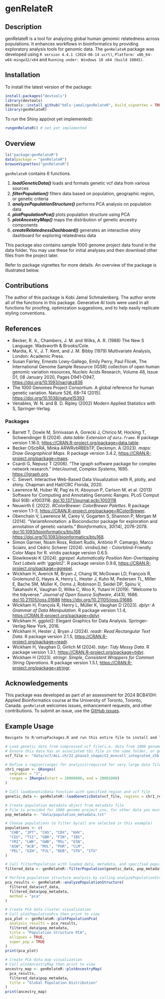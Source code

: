 
<!-- README.md is generated from README.Rmd. Please edit that file -->

# genRelateR

## Description

genRelateR is a tool for analyzing global human genomic relatedness
across populations. It enhances workflows in bioinformatics by providing
exploratory analysis tools for genomic data. The `genRelateR` package
was developed using `R version 4.4.1 (2024-06-14 ucrt)`,
`Platform: x86_64-w64-mingw32/x64` and
`Running under: Windows 10 x64 (build 19045)`.

## Installation

To install the latest version of the package:

``` r
install.packages("devtools")
library(devtools)
devtools::install_github("bdls-jamal/genRelateR", build_vignettes = TRUE)
library(genRelateR) 
```

To run the Shiny app(not yet implemented):

``` r
rungenRelateR() # not yet implemented
```

## Overview

``` r
ls("package:genRelateR")
data(package = "genRelateR")
browseVignettes("genRelateR")
```

`genRelateR` contains 6 functions.

1.  ***loadGeneticData()*** loads and formats genetic vcf data from
    various sources
2.  ***filterPopulation()*** filters data based on population,
    geographic region, or genetic criteria
3.  ***analyzePopulationStructure()*** performs PCA analysis on
    population data
4.  ***plotPopulationPca()*** plots population structure using PCA
5.  ***plotAncestryMap()*** maps the distribution of genetic ancestry
    components
6.  ***createRelatednessDashboard()*** generates an interactive shiny
    dashboard for exploring relatedness data

This package also contains sample 1000 genome project data found in the
data folder. You may use these for initial analyses and then download
other files from the project later.

Refer to package vignettes for more details. An overview of the package
is illustrated below.

## Contributions

The author of this package is Kobi Jamal Schmalenberg. The author wrote
all of the functions in this package. Generative AI tools were used in
all functions for proofing, optimization suggestions, and to help easily
replicate styling conventions.

## References

- Becker, R. A., Chambers, J. M. and Wilks, A. R. (1988) The New S
  Language. Wadsworth & Brooks/Cole.
- Mardia, K. V., J. T. Kent, and J. M. Bibby (1979) Multivariate
  Analysis, London: Academic Press.
- Susan Fairley, Ernesto Lowy-Gallego, Emily Perry, Paul Flicek, The
  International Genome Sample Resource (IGSR) collection of open human
  genomic variation resources, Nucleic Acids Research, Volume 48, Issue
  D1, 08 January 2020, Pages D941–D947,
  <https://doi.org/10.1093/nar/gkz836>
- The 1000 Genomes Project Consortium. A global reference for human
  genetic variation. Nature 526, 68–74 (2015).
  <https://doi.org/10.1038/nature15393>
- Venables, W. N. and B. D. Ripley (2002) Modern Applied Statistics with
  S, Springer-Verlag.

### Packages

- Barrett T, Dowle M, Srinivasan A, Gorecki J, Chirico M, Hocking T,
  Schwendinger B (2024). *data.table: Extension of `data.frame`*. R
  package version 1.16.0,
  <https://CRAN.R-project.org/package=data.table>.
- Becker OScbRA, Minka ARWRvbRBEbTP, Deckmyn. A (2023). *maps: Draw
  Geographical Maps*. R package version 3.4.2,
  <https://CRAN.R-project.org/package=maps>.
- Csardi G, Nepusz T (2006). “The igraph software package for complex
  network research.” *InterJournal*, *Complex Systems*, 1695.
  <https://igraph.org>.
- C. Sievert. Interactive Web-Based Data Visualization with R, plotly,
  and shiny. Chapman and Hall/CRC Florida, 2020.
- Lawrence M, Huber W, Pag\`es H, Aboyoun P, Carlson M, et al. (2013)
  Software for Computing and Annotating Genomic Ranges. PLoS Comput Biol
  9(8): e1003118. <doi:10.1371/journal.pcbi.1003118>
- Neuwirth E (2022). *RColorBrewer: ColorBrewer Palettes*. R package
  version 1.1-3, <https://CRAN.R-project.org/package=RColorBrewer>.
- Obenchain V, Lawrence M, Carey V, Gogarten S, Shannon P, Morgan M
  (2014). “VariantAnnotation: a Bioconductor package for exploration and
  annotation of genetic variants.” *Bioinformatics*, *30*(14),
  2076-2078. <doi:10.1093/bioinformatics/btu168>
  <https://doi.org/10.1093/bioinformatics/btu168>.
- Simon Garnier, Noam Ross, Robert Rudis, Antônio P. Camargo, Marco
  Sciaini, and Cédric Scherer (2024). viridis(Lite) -
  Colorblind-Friendly Color Maps for R. viridis package version 0.6.5.
- Slowikowski K (2024). *ggrepel: Automatically Position Non-Overlapping
  Text Labels with ‘ggplot2’*. R package version 0.9.6,
  <https://CRAN.R-project.org/package=ggrepel>.
- Wickham H, Averick M, Bryan J, Chang W, McGowan LD, François R,
  Grolemund G, Hayes A, Henry L, Hester J, Kuhn M, Pedersen TL, Miller
  E, Bache SM, Müller K, Ooms J, Robinson D, Seidel DP, Spinu V,
  Takahashi K, Vaughan D, Wilke C, Woo K, Yutani H (2019). “Welcome to
  the tidyverse.” *Journal of Open Source Software*, *4*(43), 1686.
  <doi:10.21105/joss.01686> <https://doi.org/10.21105/joss.01686>.
- Wickham H, François R, Henry L, Müller K, Vaughan D (2023). *dplyr: A
  Grammar of Data Manipulation*. R package version 1.1.4,
  <https://CRAN.R-project.org/package=dplyr>.
- Wickham H. ggplot2: Elegant Graphics for Data Analysis.
  Springer-Verlag New York, 2016.
- Wickham H, Hester J, Bryan J (2024). *readr: Read Rectangular Text
  Data*. R package version 2.1.5,
  <https://CRAN.R-project.org/package=readr>.
- Wickham H, Vaughan D, Girlich M (2024). *tidyr: Tidy Messy Data*. R
  package version 1.3.1, <https://CRAN.R-project.org/package=tidyr>.
- Wickham H (2023). *stringr: Simple, Consistent Wrappers for Common
  String Operations*. R package version 1.5.1,
  <https://CRAN.R-project.org/package=stringr>.

## Acknowledgements

This package was developed as part of an assessment for 2024 BCB410H:
Applied Bioinformatics course at the University of Toronto, Toronto,
Canada. `genRelateR` welcomes issues, enhancement requests, and other
contributions. To submit an issue, use the [GitHub
issues](https://github.com/bdls-jamal/genRelateR/issues).

## Example Usage

``` r
Navigate to R/setupPackages.R and run this entire file to install and load necessary packages

# Load genetic data from compressed vcf file(i.e. data from 1000 genomes project)
# Ensure this data has an associated tbi file in the same folder, or generate it using Tabix
vcf_file <- "data/vcf/ALL.chr22.phase3_shapeit2_mvncall_integrated_v5b.20130502.genotypes.vcf.gz"

# Define a region(range) for analysis(required for very large data files)
chr1_region <- GRanges(
  seqnames = "1",
  ranges = IRanges(start = 20000000, end = 20001000)
)

# Call loadGeneticData function with specified region and vcf file
genetic_data <- genRelateR::loadGeneticData(vcf_file, regions = chr1_region)

# Create population metadata object from metadata file
# File is provided for 1000 genome project use, for other data you must use with your own data
pop_metadata <- "data/population_metadata.txt"

# Choose populations to filter by(all are selected in this example)
populations <- c(
  "CHB", "JPT", "CHS", "CDX", "KHV",
  "CEU", "TSI", "GBR", "FIN", "IBS",
  "YRI", "LWK", "GWD", "MSL", "ESN",
  "ASW", "ACB", "MXL", "PUR", "CLM",
  "PEL", "GIH", "PJL", "BEB", "STU", "ITU"
)

# Call filterPopulation with loaded data, metadata, and specified populations
filtered_data <- genRelateR::filterPopulation(genetic_data, pop_metadata, populations)

# Perform population structure analysis by calling analyzePopulationStructure
pca_results <- genRelateR::analyzePopulationStructure(
  filtered_data$vcf_data,
  filtered_data$pop_metadata,
  method = "pca"
)

# Create PCA data cluster visualization
# Call plotPopulationPca then print to view
pca_plot <- genRelateR::plotPopulationPca(
  analysis_results = pca_results,
  filtered_data$pop_metadata,
  title = "Population Structure PCA",
  ellipses = TRUE,
  super_pop = TRUE
)
print(pca_plot)

# Create PCA data map visualization
# Call plotAncestryMap then print to view
ancestry_map <- genRelateR::plotAncestryMap(
  pca_results,
  filtered_data$pop_metadata,
  title = "Global Population Distribution"
)
print(ancestry_map)
```
